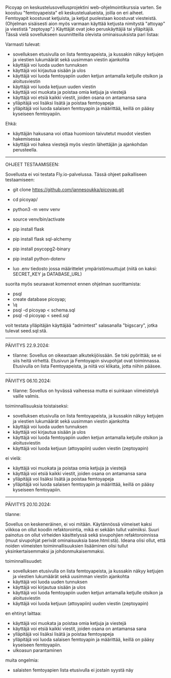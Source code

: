 Picoyap on keskustelusovellusprojektini web-ohjelmointikurssia varten. Se koostuu "femtoyapeista" eli keskustelualueista, joilla on eri aiheet. Femtoyapit koostuvat ketjuista, ja ketjut puolestaan koostuvat viesteistä. (Ohjelman sisäisesti aion myös varmaan käyttää ketjusta nimitystä "attoyap" ja viestistä "zeptoyap".) Käyttäjät ovat joko peruskäyttäjiä tai ylläpitäjiä. Tässä vielä sovellukseen suunnitteilla olevista ominaisuuksista pari listaa:

Varmasti tulevat:
- sovelluksen etusivulla on lista femtoyapeista, ja kussakin näkyy ketjujen ja viestien lukumäärät sekä uusimman viestin ajankohta
- käyttäjä voi luoda uuden tunnuksen
- käyttäjä voi kirjautua sisään ja ulos
- käyttäjä voi luoda femtoyapiin uuden ketjun antamalla ketjulle otsikon ja aloitusviestin
- käyttäjä voi luoda ketjuun uuden viestin
- käyttäjä voi muokata ja poistaa omia ketjuja ja viestejä
- käyttäjä voi etsiä kaikki viestit, joiden osana on antamansa sana
- ylläpitäjä voi lisäksi lisätä ja poistaa femtoyapeja
- ylläpitäjä voi luoda salaisen femtoyapin ja määrittää, keillä on pääsy kyseiseen femtoyapiin.

Ehkä:
- käyttäjän hakusana voi ottaa huomioon taivutetut muodot viestien hakemisessa
- käyttäjä voi hakea viestejä myös viestin lähettäjän ja ajankohdan perusteella.

-------------------------------

OHJEET TESTAAMISEEN:

Sovellusta ei voi testata Fly.io-palvelussa. Tässä ohjeet paikalliseen testaamiseen: 

- git clone https://github.com/jannesoukka/picoyap.git
- cd picoyap/
- python3 -m venv venv
- source venv/bin/activate
- pip install flask
- pip install flask sql-alchemy
- pip install psycopg2-binary
- pip install python-dotenv

- luo .env tiedosto jossa määrittelet ympäristömuuttujat (niitä on kaksi: SECRET_KEY ja DATABASE_URL)

suorita myös seuraavat komennot ennen ohjelman suorittamista:
- psql
- create database picoyap;
- \q
- psql -d picoyap < schema.sql
- psql -d picoyap < seed.sql

voit testata ylläpitäjän käyttäjää "admintest" salasanalla "bigscary", jotka tulevat seed.sql:stä.

-------------------------------

PÄIVITYS 22.9.2024:

- tilanne: Sovellus on oikeastaan alkutekijöissään. Se toki pyörittää; se ei siis heitä virhettä. Etusivun ja Femtoyapin sivupohjat ovat toiminnassa. Etusivulla on lista Femtoyapeista, ja niitä voi klikata, jotta niihin pääsee.

-------------------------------

PÄIVITYS 06.10.2024:

- tilanne: Sovellus on hyvässä vaiheessa mutta ei suinkaan viimeistelyä vaille valmis. 

toiminnallisuuksia toistaiseksi:
- sovelluksen etusivulla on lista femtoyapeista, ja kussakin näkyy ketjujen ja viestien lukumäärät sekä uusimman viestin ajankohta
- käyttäjä voi luoda uuden tunnuksen
- käyttäjä voi kirjautua sisään ja ulos
- käyttäjä voi luoda femtoyapiin uuden ketjun antamalla ketjulle otsikon ja aloitusviestin
- käyttäjä voi luoda ketjuun (attoyapiin) uuden viestin (zeptoyapin)

ei vielä:
- käyttäjä voi muokata ja poistaa omia ketjuja ja viestejä
- käyttäjä voi etsiä kaikki viestit, joiden osana on antamansa sana
- ylläpitäjä voi lisäksi lisätä ja poistaa femtoyapeja
- ylläpitäjä voi luoda salaisen femtoyapin ja määrittää, keillä on pääsy kyseiseen femtoyapiin.

---------------------------------

PÄIVITYS 20.10.2024:

tilanne: 

Sovellus on keskeneräinen, ei voi mitään.
Käytännössä viimeiset kaksi viikkoa on ollut koodin refaktorointia, mikä ei sekään tullut valmiiksi.
Suuri painotus on ollut virheiden käsittelyssä sekä sivupohjien refaktoroinnissa (muut sivupohjat perivät ominaisuuksia base.html:stä).
Ideana olisi ollut, että noiden viimeisten toiminnallisuuksien lisääminen olisi tullut yksinkertaisemmaksi ja johdonmukaisemmaksi.

toiminnallisuudet:
- sovelluksen etusivulla on lista femtoyapeista, ja kussakin näkyy ketjujen ja viestien lukumäärät sekä uusimman viestin ajankohta
- käyttäjä voi luoda uuden tunnuksen
- käyttäjä voi kirjautua sisään ja ulos
- käyttäjä voi luoda femtoyapiin uuden ketjun antamalla ketjulle otsikon ja aloitusviestin
- käyttäjä voi luoda ketjuun (attoyapiin) uuden viestin (zeptoyapin)

en ehtinyt laittaa:
- käyttäjä voi muokata ja poistaa omia ketjuja ja viestejä
- käyttäjä voi etsiä kaikki viestit, joiden osana on antamansa sana
- ylläpitäjä voi lisäksi lisätä ja poistaa femtoyapeja
- ylläpitäjä voi luoda salaisen femtoyapin ja määrittää, keillä on pääsy kyseiseen femtoyapiin.
- ulkoasun parantaminen

muita ongelmia:
- salaisten femtoyapien lista etusivulla ei jostain syystä näy